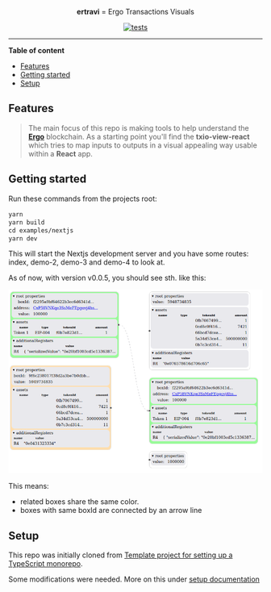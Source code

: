 <!--suppress HtmlDeprecatedAttribute -->
<div align="center">

**ertravi** = Ergo Transactions Visuals

[![tests](https://github.com/RalfWeiss/ergo-transaction-visual/actions/workflows/tests.yml/badge.svg)](https://github.com/RalfWeiss/ergo-transaction-visual/actions/workflows/tests.yml)

</div>

----

<!-- START doctoc generated TOC please keep comment here to allow auto update -->
<!-- DON'T EDIT THIS SECTION, INSTEAD RE-RUN doctoc TO UPDATE -->
**Table of content**

- [Features](#features)
- [Getting started](#getting-started)
- [Setup](#setup)

<!-- END doctoc generated TOC please keep comment here to allow auto update -->

## Features

> The main focus of this repo is making tools to help understand the **[Ergo](https://ergoplatform.org/)** blockchain. As a starting point you'll find the **txio-view-react** which tries to map inputs to outputs in a visual appealing way usable within a **React** app.

## Getting started

Run these commands from the projects root:

```
yarn
yarn build
cd examples/nextjs
yarn dev
```

This will start the Nextjs development server and you have some routes:  index, demo-2, demo-3 and demo-4 to look at.

As of now, with version v0.0.5, you should see sth. like this:

![](media/demo-output-v0-0-5.png)

This means: 
- related boxes share the same color.
- boxes with same boxId are connected by an arrow line

## Setup

This repo was initially cloned from [Template project for setting up a TypeScript monorepo](https://github.com/NiGhTTraX/ts-monorepo).

Some modifications were needed. More on this under [setup documentation](./docs/setup.md)